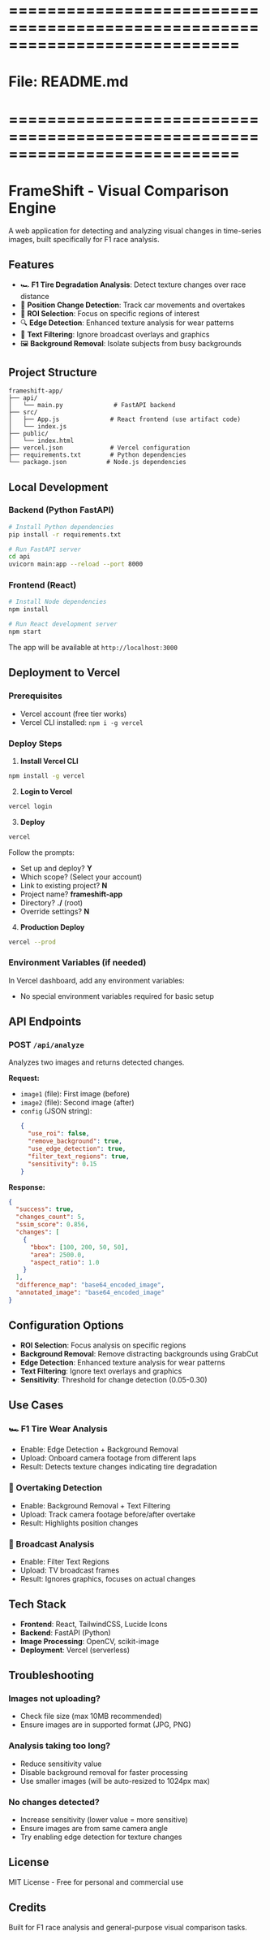 # ============================================================================
# File: README.md
# ============================================================================
# FrameShift - Visual Comparison Engine

A web application for detecting and analyzing visual changes in time-series images, built specifically for F1 race analysis.

## Features

- 🏎️ **F1 Tire Degradation Analysis**: Detect texture changes over race distance
- 📍 **Position Change Detection**: Track car movements and overtakes
- 🎯 **ROI Selection**: Focus on specific regions of interest
- 🔍 **Edge Detection**: Enhanced texture analysis for wear patterns
- 📝 **Text Filtering**: Ignore broadcast overlays and graphics
- 🖼️ **Background Removal**: Isolate subjects from busy backgrounds

## Project Structure

```
frameshift-app/
├── api/
│   └── main.py              # FastAPI backend
├── src/
│   ├── App.js              # React frontend (use artifact code)
│   └── index.js
├── public/
│   └── index.html
├── vercel.json             # Vercel configuration
├── requirements.txt        # Python dependencies
└── package.json           # Node.js dependencies
```

## Local Development

### Backend (Python FastAPI)

```bash
# Install Python dependencies
pip install -r requirements.txt

# Run FastAPI server
cd api
uvicorn main:app --reload --port 8000
```

### Frontend (React)

```bash
# Install Node dependencies
npm install

# Run React development server
npm start
```

The app will be available at `http://localhost:3000`

## Deployment to Vercel

### Prerequisites
- Vercel account (free tier works)
- Vercel CLI installed: `npm i -g vercel`

### Deploy Steps

1. **Install Vercel CLI**
```bash
npm install -g vercel
```

2. **Login to Vercel**
```bash
vercel login
```

3. **Deploy**
```bash
vercel
```

Follow the prompts:
- Set up and deploy? **Y**
- Which scope? (Select your account)
- Link to existing project? **N**
- Project name? **frameshift-app**
- Directory? **./** (root)
- Override settings? **N**

4. **Production Deploy**
```bash
vercel --prod
```

### Environment Variables (if needed)

In Vercel dashboard, add any environment variables:
- No special environment variables required for basic setup

## API Endpoints

### POST `/api/analyze`

Analyzes two images and returns detected changes.

**Request:**
- `image1` (file): First image (before)
- `image2` (file): Second image (after)
- `config` (JSON string):
  ```json
  {
    "use_roi": false,
    "remove_background": true,
    "use_edge_detection": true,
    "filter_text_regions": true,
    "sensitivity": 0.15
  }
  ```

**Response:**
```json
{
  "success": true,
  "changes_count": 5,
  "ssim_score": 0.856,
  "changes": [
    {
      "bbox": [100, 200, 50, 50],
      "area": 2500.0,
      "aspect_ratio": 1.0
    }
  ],
  "difference_map": "base64_encoded_image",
  "annotated_image": "base64_encoded_image"
}
```

## Configuration Options

- **ROI Selection**: Focus analysis on specific regions
- **Background Removal**: Remove distracting backgrounds using GrabCut
- **Edge Detection**: Enhanced texture analysis for wear patterns
- **Text Filtering**: Ignore text overlays and graphics
- **Sensitivity**: Threshold for change detection (0.05-0.30)

## Use Cases

### 🏎️ F1 Tire Wear Analysis
- Enable: Edge Detection + Background Removal
- Upload: Onboard camera footage from different laps
- Result: Detects texture changes indicating tire degradation

### 🎯 Overtaking Detection
- Enable: Background Removal + Text Filtering
- Upload: Track camera footage before/after overtake
- Result: Highlights position changes

### 📝 Broadcast Analysis
- Enable: Filter Text Regions
- Upload: TV broadcast frames
- Result: Ignores graphics, focuses on actual changes

## Tech Stack

- **Frontend**: React, TailwindCSS, Lucide Icons
- **Backend**: FastAPI (Python)
- **Image Processing**: OpenCV, scikit-image
- **Deployment**: Vercel (serverless)

## Troubleshooting

### Images not uploading?
- Check file size (max 10MB recommended)
- Ensure images are in supported format (JPG, PNG)

### Analysis taking too long?
- Reduce sensitivity value
- Disable background removal for faster processing
- Use smaller images (will be auto-resized to 1024px max)

### No changes detected?
- Increase sensitivity (lower value = more sensitive)
- Ensure images are from same camera angle
- Try enabling edge detection for texture changes

## License

MIT License - Free for personal and commercial use

## Credits

Built for F1 race analysis and general-purpose visual comparison tasks.